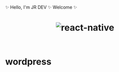 ✨  Hello, I'm JR DEV ✨  Welcome ✨ 
<br />
<h1 align="center">
  <img src="https://i.ibb.co/tqDN1h1/react-native.gif" alt="react-native" border="0">
</h1>
<br />


# wordpress
<!-- WORDPRESS:START -->
<!-- WORDPRESS:END -->
